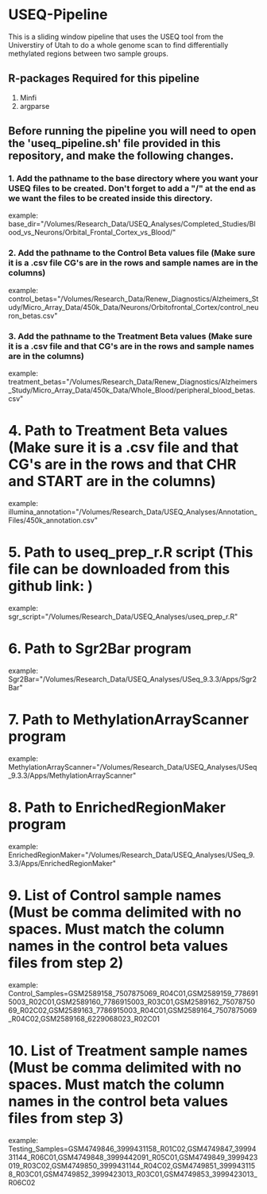 # USEQ-Pipeline
This is a sliding window pipeline that uses the USEQ tool from the Universtiry of Utah to do a whole genome scan to find differentially methylated regions between two sample groups.


## R-packages Required for this pipeline
  1. Minfi
  2. argparse


## Before running the pipeline you will need to open the 'useq_pipeline.sh' file provided in this repository, and make the following changes.

### 1. Add the pathname to the base directory where you want your USEQ files to be created. Don't forget to add a "/" at the end as we want the files to be created inside this directory.
example:
base_dir="/Volumes/Research_Data/USEQ_Analyses/Completed_Studies/Blood_vs_Neurons/Orbital_Frontal_Cortex_vs_Blood/"

### 2. Add the pathname to the Control Beta values file (Make sure it is a .csv file CG's are in the rows and sample names are in the columns)
example:
control_betas="/Volumes/Research_Data/Renew_Diagnostics/Alzheimers_Study/Micro_Array_Data/450k_Data/Neurons/Orbitofrontal_Cortex/control_neuron_betas.csv"

### 3. Add the pathname to the Treatment Beta values (Make sure it is a .csv file and that CG's are in the rows and sample names are in the columns)
example:
treatment_betas="/Volumes/Research_Data/Renew_Diagnostics/Alzheimers_Study/Micro_Array_Data/450k_Data/Whole_Blood/peripheral_blood_betas.csv"

# 4. Path to Treatment Beta values (Make sure it is a .csv file and that CG's are in the rows and that CHR and START are in the columns)
example:
illumina_annotation="/Volumes/Research_Data/USEQ_Analyses/Annotation_Files/450k_annotation.csv"

# 5. Path to useq_prep_r.R script (This file can be downloaded from this github link: )
example:
sgr_script="/Volumes/Research_Data/USEQ_Analyses/useq_prep_r.R"

# 6. Path to Sgr2Bar program
example:
Sgr2Bar="/Volumes/Research_Data/USEQ_Analyses/USeq_9.3.3/Apps/Sgr2Bar"

# 7. Path to MethylationArrayScanner program
example:
MethylationArrayScanner="/Volumes/Research_Data/USEQ_Analyses/USeq_9.3.3/Apps/MethylationArrayScanner"

# 8. Path to EnrichedRegionMaker program
example:
EnrichedRegionMaker="/Volumes/Research_Data/USEQ_Analyses/USeq_9.3.3/Apps/EnrichedRegionMaker"

# 9. List of Control sample names (Must be comma delimited with no spaces. Must match the column names in the control beta values files from step 2)
example:
Control_Samples=GSM2589158_7507875069_R04C01,GSM2589159_7786915003_R02C01,GSM2589160_7786915003_R03C01,GSM2589162_7507875069_R02C02,GSM2589163_7786915003_R04C01,GSM2589164_7507875069_R04C02,GSM2589168_6229068023_R02C01

# 10. List of Treatment sample names (Must be comma delimited with no spaces. Must match the column names in the control beta values files from step 3)
example:
Testing_Samples=GSM4749846_3999431158_R01C02,GSM4749847_3999431144_R06C01,GSM4749848_3999442091_R05C01,GSM4749849_3999423019_R03C02,GSM4749850_3999431144_R04C02,GSM4749851_3999431158_R03C01,GSM4749852_3999423013_R03C01,GSM4749853_3999423013_R06C02
